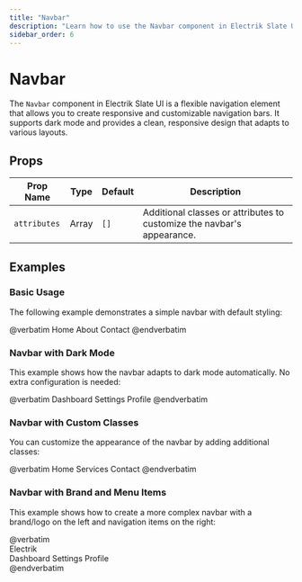 ```yaml
---
title: "Navbar"
description: "Learn how to use the Navbar component in Electrik Slate UI"
sidebar_order: 6
---
```


# Navbar

The `Navbar` component in Electrik Slate UI is a flexible navigation element that allows you to create responsive and customizable navigation bars. It supports dark mode and provides a clean, responsive design that adapts to various layouts.

## Props

| Prop Name    | Type    | Default | Description                                                                                              |
|--------------|---------|---------|----------------------------------------------------------------------------------------------------------|
| `attributes` | Array   | `[]`    | Additional classes or attributes to customize the navbar's appearance.                                    |

## Examples

### Basic Usage

The following example demonstrates a simple navbar with default styling:

<x-code-preview>
@verbatim
<x-slate::navbar>
    <x-slate::nav-item href="#">Home</x-slate::nav-item>
    <x-slate::nav-item href="#about">About</x-slate::nav-item>
    <x-slate::nav-item href="#contact">Contact</x-slate::nav-item>
</x-slate::navbar>
@endverbatim
</x-code-preview>

### Navbar with Dark Mode

This example shows how the navbar adapts to dark mode automatically. No extra configuration is needed:

<x-code-preview>
@verbatim
<x-slate::navbar>
    <x-slate::nav-item href="#">Dashboard</x-slate::nav-item>
    <x-slate::nav-item href="#settings">Settings</x-slate::nav-item>
    <x-slate::nav-item href="#profile">Profile</x-slate::nav-item>
</x-slate::navbar>
@endverbatim
</x-code-preview>

### Navbar with Custom Classes

You can customize the appearance of the navbar by adding additional classes:

<x-code-preview>
@verbatim
<x-slate::navbar class="bg-primary-500 text-white dark:bg-primary-700 dark:text-gray-100">
    <x-slate::nav-item href="#">Home</x-slate::nav-item>
    <x-slate::nav-item href="#services">Services</x-slate::nav-item>
    <x-slate::nav-item href="#contact">Contact</x-slate::nav-item>
</x-slate::navbar>
@endverbatim
</x-code-preview>

### Navbar with Brand and Menu Items

This example shows how to create a more complex navbar with a brand/logo on the left and navigation items on the right:

<x-code-preview>
@verbatim
<x-slate::navbar class="justify-between">
    <div class="flex items-center space-x-4">
        <x-slate::nav-item href="#">
            <x-slate::icon icon="carbon-flash-filled" />
        </x-slate::nav-item>
        <x-slate::nav-item href="#">Electrik</x-slate::nav-item>
    </div>
    <div class="flex space-x-8">
        <x-slate::nav-item href="#dashboard">Dashboard</x-slate::nav-item>
        <x-slate::nav-item href="#settings">Settings</x-slate::nav-item>
        <x-slate::nav-item href="#profile">Profile</x-slate::nav-item>
    </div>
</x-slate::navbar>
@endverbatim
</x-code-preview>

